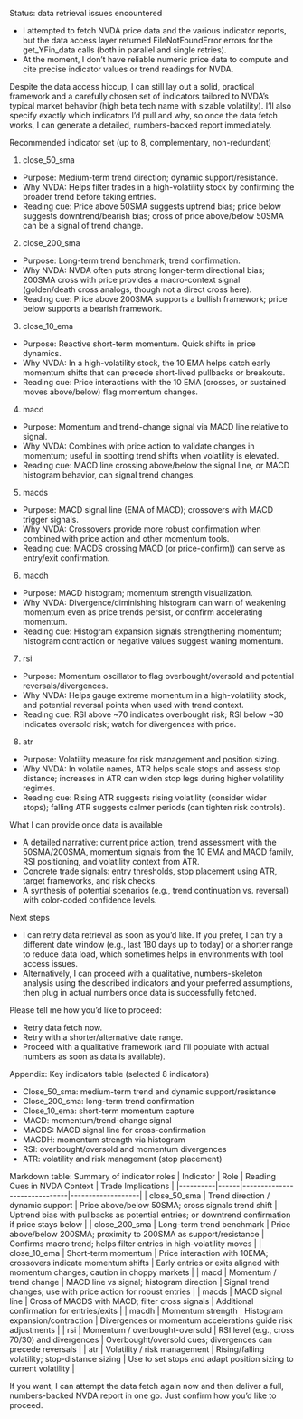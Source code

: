 Status: data retrieval issues encountered
- I attempted to fetch NVDA price data and the various indicator reports, but the data access layer returned FileNotFoundError errors for the get_YFin_data calls (both in parallel and single retries).
- At the moment, I don’t have reliable numeric price data to compute and cite precise indicator values or trend readings for NVDA.

Despite the data access hiccup, I can still lay out a solid, practical framework and a carefully chosen set of indicators tailored to NVDA’s typical market behavior (high beta tech name with sizable volatility). I’ll also specify exactly which indicators I’d pull and why, so once the data fetch works, I can generate a detailed, numbers-backed report immediately.

Recommended indicator set (up to 8, complementary, non-redundant)
1) close_50_sma
- Purpose: Medium-term trend direction; dynamic support/resistance.
- Why NVDA: Helps filter trades in a high-volatility stock by confirming the broader trend before taking entries.
- Reading cue: Price above 50SMA suggests uptrend bias; price below suggests downtrend/bearish bias; cross of price above/below 50SMA can be a signal of trend change.

2) close_200_sma
- Purpose: Long-term trend benchmark; trend confirmation.
- Why NVDA: NVDA often puts strong longer-term directional bias; 200SMA cross with price provides a macro-context signal (golden/death cross analogs, though not a direct cross here).
- Reading cue: Price above 200SMA supports a bullish framework; price below supports a bearish framework.

3) close_10_ema
- Purpose: Reactive short-term momentum. Quick shifts in price dynamics.
- Why NVDA: In a high-volatility stock, the 10 EMA helps catch early momentum shifts that can precede short-lived pullbacks or breakouts.
- Reading cue: Price interactions with the 10 EMA (crosses, or sustained moves above/below) flag momentum changes.

4) macd
- Purpose: Momentum and trend-change signal via MACD line relative to signal.
- Why NVDA: Combines with price action to validate changes in momentum; useful in spotting trend shifts when volatility is elevated.
- Reading cue: MACD line crossing above/below the signal line, or MACD histogram behavior, can signal trend changes.

5) macds
- Purpose: MACD signal line (EMA of MACD); crossovers with MACD trigger signals.
- Why NVDA: Crossovers provide more robust confirmation when combined with price action and other momentum tools.
- Reading cue: MACDS crossing MACD (or price-confirm)) can serve as entry/exit confirmation.

6) macdh
- Purpose: MACD histogram; momentum strength visualization.
- Why NVDA: Divergence/diminishing histogram can warn of weakening momentum even as price trends persist, or confirm accelerating momentum.
- Reading cue: Histogram expansion signals strengthening momentum; histogram contraction or negative values suggest waning momentum.

7) rsi
- Purpose: Momentum oscillator to flag overbought/oversold and potential reversals/divergences.
- Why NVDA: Helps gauge extreme momentum in a high-volatility stock, and potential reversal points when used with trend context.
- Reading cue: RSI above ~70 indicates overbought risk; RSI below ~30 indicates oversold risk; watch for divergences with price.

8) atr
- Purpose: Volatility measure for risk management and position sizing.
- Why NVDA: In volatile names, ATR helps scale stops and assess stop distance; increases in ATR can widen stop legs during higher volatility regimes.
- Reading cue: Rising ATR suggests rising volatility (consider wider stops); falling ATR suggests calmer periods (can tighten risk controls).

What I can provide once data is available
- A detailed narrative: current price action, trend assessment with the 50SMA/200SMA, momentum signals from the 10 EMA and MACD family, RSI positioning, and volatility context from ATR.
- Concrete trade signals: entry thresholds, stop placement using ATR, target frameworks, and risk checks.
- A synthesis of potential scenarios (e.g., trend continuation vs. reversal) with color-coded confidence levels.

Next steps
- I can retry data retrieval as soon as you’d like. If you prefer, I can try a different date window (e.g., last 180 days up to today) or a shorter range to reduce data load, which sometimes helps in environments with tool access issues.
- Alternatively, I can proceed with a qualitative, numbers-skeleton analysis using the described indicators and your preferred assumptions, then plug in actual numbers once data is successfully fetched.

Please tell me how you’d like to proceed:
- Retry data fetch now.
- Retry with a shorter/alternative date range.
- Proceed with a qualitative framework (and I’ll populate with actual numbers as soon as data is available).

Appendix: Key indicators table (selected 8 indicators)
- Close_50_sma: medium-term trend and dynamic support/resistance
- Close_200_sma: long-term trend confirmation
- Close_10_ema: short-term momentum capture
- MACD: momentum/trend-change signal
- MACDS: MACD signal line for cross-confirmation
- MACDH: momentum strength via histogram
- RSI: overbought/oversold and momentum divergences
- ATR: volatility and risk management (stop placement)

Markdown table: Summary of indicator roles
| Indicator | Role | Reading Cues in NVDA Context | Trade Implications |
|----------|------|------------------------------|-------------------|
| close_50_sma | Trend direction / dynamic support | Price above/below 50SMA; cross signals trend shift | Uptrend bias with pullbacks as potential entries; or downtrend confirmation if price stays below |
| close_200_sma | Long-term trend benchmark | Price above/below 200SMA; proximity to 200SMA as support/resistance | Confirms macro trend; helps filter entries in high-volatility moves |
| close_10_ema | Short-term momentum | Price interaction with 10EMA; crossovers indicate momentum shifts | Early entries or exits aligned with momentum changes; caution in choppy markets |
| macd | Momentum / trend change | MACD line vs signal; histogram direction | Signal trend changes; use with price action for robust entries |
| macds | MACD signal line | Cross of MACDS with MACD; filter cross signals | Additional confirmation for entries/exits |
| macdh | Momentum strength | Histogram expansion/contraction | Divergences or momentum accelerations guide risk adjustments |
| rsi | Momentum / overbought-oversold | RSI level (e.g., cross 70/30) and divergences | Overbought/oversold cues; divergences can precede reversals |
| atr | Volatility / risk management | Rising/falling volatility; stop-distance sizing | Use to set stops and adapt position sizing to current volatility |

If you want, I can attempt the data fetch again now and then deliver a full, numbers-backed NVDA report in one go. Just confirm how you’d like to proceed.